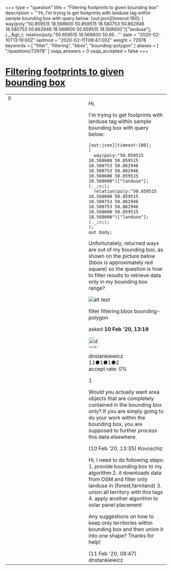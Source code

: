 +++
type = "question"
title = "Filtering footprints to given bounding box"
description = '''Hi,  I&#x27;m trying to get footprints with landuse tag within sample bounding box with query below: [out:json][timeout:180]; (  way(poly:&quot;50.859515 18.568600 50.859515 18.580753 50.862946 18.580753 50.862946 18.568600 50.859515 18.568600&quot;)[&quot;landuse&quot;];(._;&amp;gt;;);  relation(poly:&quot;50.859515 18.568600 50.85...'''
date = "2020-02-10T13:19:00Z"
lastmod = "2020-02-11T08:47:00Z"
weight = 72978
keywords = [ "filter", "filtering", "bbox", "bounding-polygon" ]
aliases = [ "/questions/72978" ]
osqa_answers = 0
osqa_accepted = false
+++

<div class="headNormal">

# [Filtering footprints to given bounding box](/questions/72978/filtering-footprints-to-given-bounding-box)

</div>

<div id="main-body">

<div id="askform">

<table id="question-table" style="width:100%;">
<colgroup>
<col style="width: 50%" />
<col style="width: 50%" />
</colgroup>
<tbody>
<tr>
<td style="width: 30px; vertical-align: top"><div class="vote-buttons">
<span id="post-72978-upvote" class="ajax-command post-vote up" rel="nofollow" title="I like this post (click again to cancel)"> </span>
<div id="post-72978-score" class="post-score" title="current number of votes">
0
</div>
<span id="post-72978-downvote" class="ajax-command post-vote down" rel="nofollow" title="I dont like this post (click again to cancel)"> </span> <span id="favorite-mark" class="ajax-command favorite-mark" rel="nofollow" title="mark/unmark this question as favorite (click again to cancel)"> </span>
<div id="favorite-count" class="favorite-count">
&#10;</div>
</div></td>
<td><div id="item-right">
<div class="question-body">
<p>Hi,</p>
<p>I'm trying to get footprints with landuse tag within sample bounding box with query below:</p>
<pre><code>[out:json][timeout:180];
(
  way(poly:&quot;50.859515 18.568600 50.859515 18.580753 50.862946 18.580753 50.862946 18.568600 50.859515 18.568600&quot;)[&quot;landuse&quot;];(._;&gt;;);
  relation(poly:&quot;50.859515 18.568600 50.859515 18.580753 50.862946 18.580753 50.862946 18.568600 50.859515 18.568600&quot;)[&quot;landuse&quot;];(._;&gt;;);
);
out body;</code></pre>
<p>Unfortunately, returned ways are out of my bounding box, as shown on the picture below (bbox is approximately red square) so the question is how to filter results to retrieve data only in my bounding box range?</p>
<p><img src="https://help.openstreetmap.org/upfiles/example1.png" alt="alt text" /></p>
</div>
<div id="question-tags" class="tags-container tags">
<span class="post-tag tag-link-filter" rel="tag" title="see questions tagged &#39;filter&#39;">filter</span> <span class="post-tag tag-link-filtering" rel="tag" title="see questions tagged &#39;filtering&#39;">filtering</span> <span class="post-tag tag-link-bbox" rel="tag" title="see questions tagged &#39;bbox&#39;">bbox</span> <span class="post-tag tag-link-bounding-polygon" rel="tag" title="see questions tagged &#39;bounding-polygon&#39;">bounding-polygon</span>
</div>
<div id="question-controls" class="post-controls">
&#10;</div>
<div class="post-update-info-container">
<div class="post-update-info post-update-info-user">
<p>asked <strong>10 Feb '20, 13:19</strong></p>
<img src="https://secure.gravatar.com/avatar/36ab6acd0d62af564e7cabec38df12da?s=32&amp;d=identicon&amp;r=g" class="gravatar" width="32" height="32" alt="dnstankiewicz&#39;s gravatar image" />
<p><span>dnstankiewicz</span><br />
<span class="score" title="11 reputation points">11</span><span title="1 badges"><span class="badge1">●</span><span class="badgecount">1</span></span><span title="1 badges"><span class="silver">●</span><span class="badgecount">1</span></span><span title="2 badges"><span class="bronze">●</span><span class="badgecount">2</span></span><br />
<span class="accept_rate" title="Rate of the user&#39;s accepted answers">accept rate:</span> <span title="dnstankiewicz has no accepted answers">0%</span></p>
</img>
</div>
</div>
<div id="comments-container-72978" class="comments-container">
<span id="72980"></span>
<div id="comment-72980" class="comment">
<div id="post-72980-score" class="comment-score">
1
</div>
<div class="comment-text">
<p>Would you actually want area objects that are completely contained in the bounding box only? If you are simply going to do your work within the bounding box, you are supposed to further process this data elsewhere.</p>
</div>
<div id="comment-72980-info" class="comment-info">
<span class="comment-age">(10 Feb '20, 13:35)</span> <span class="comment-user userinfo">Kovoschiz</span>
</div>
</div>
<span id="72998"></span>
<div id="comment-72998" class="comment">
<div id="post-72998-score" class="comment-score">
&#10;</div>
<div class="comment-text">
<p>Hi, I need to do following steps: 1. provide bounding box to my algorithm 2. it downloads data from OSM and filter only landuse in (forest,farmland) 3. union all territory with this tags 4. apply another algorithm to solar panel placement</p>
<p>Any suggestions on how to keep only territories within bounding box and then union it into one shape? Thanks for help!</p>
</div>
<div id="comment-72998-info" class="comment-info">
<span class="comment-age">(11 Feb '20, 08:47)</span> <span class="comment-user userinfo">dnstankiewicz</span>
</div>
</div>
</div>
<div id="comment-tools-72978" class="comment-tools">
&#10;</div>
<div class="clear">
&#10;</div>
<div id="comment-72978-form-container" class="comment-form-container">
&#10;</div>
<div class="clear">
&#10;</div>
</div></td>
</tr>
</tbody>
</table>

</div>

</div>

